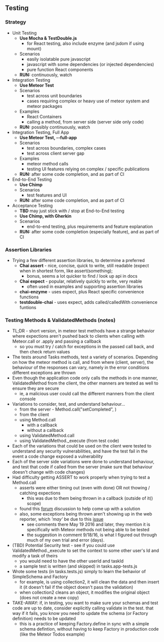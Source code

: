 
## Testing
### Strategy
* Unit Testing
    * __Use Mocha & TestDouble.js__
      * for React testing, also include enzyme (and jsdom if using mount)
    * Scenarios
        * easily isolatable pure javascript
        * javascript with some dependencies (or injected dependencies)
        * pure function React components
    * __RUN:__ continuously, watch 
* Integration Testing
    * __Use Meteor Test__
    * Scenarios
        * test across unit boundaries
        * cases requiring complex or heavy use of meteor system and meteor packages
    * Examples
        * React Containers
        * calling a method, from server side (server side only code)
    * __RUN:__ possibly continuously, watch 
* Integration Testing, Full App 
    * __Use Meteor Test, --full-app__
    * Scenarios
        * test across boundaries, complex cases
        * test across client server gap
    * Examples
        * meteor method calls
        * testing UI features relying on complex / specific publications
    * __RUN:__ after some code completion, and as part of CI
* End-to-End Testing
    * __Use Chimp__
    * Scenarios
        * test features and UI
    * __RUN:__ after some code completion, and as part of CI
* Acceptance Testing
    * __TBD__ may just stick with / stop at End-to-End testing
    * __Use Chimp, with Gherkin__
    * Scenarios
        * end-to-end testing, plus requirements and feature explanation
    * __RUN:__ after some code completion (especially feature), and as part of CI

### Assertion Libraries
* Trying a few different assertion libraries, to determine a preferred
    * __Chai assert__ - nice, concise, quick to write, still readable (expect when in shortest form, like assert(something); 
        * bonus, seems a lot quicker to find / look up api in docs
    * __Chai expect__ - popular, relatively quickly to write, very reable
        * often used in examples and supporting assertion libraries
    * __chai-enzyme__ - uses expect, plus React specific convenience functions
    * __testdouble-chai__ - uses expect, adds called/calledWith convenience funtions
    
### Testing Methods & ValidatedMethods (notes)
* TL;DR - short version, in meteor test methods have a strange behavior where expections aren't pushed back to clients when calling with Meteor.call or .apply and passing a callback
    * so you must try / catch for exceptions in the passed call back, and then check return values
* The tests around Tasks methods, test a variety of scenarios. Depending on how the meteor method is call, and from where (client, server), the behaviour of the responses can vary, namely in the error conditions different exceptions are thrown
* Even though the application code only calls the methods in one manner, ValidatedMethod from the client, the other manners are tested as well to ensure they are secure
    * ie, a malicious user could call the different manners from the client console
* Variations to consider, test, and understand behaviour...
    * from the server - Method.call("setCompleted", )
    * from the client
    * using Method.call
        * with a callback
        * without a callback
    * using ValidatedMethod.call
    * using ValidatedMethod._execute (from test code)
* Each of the variations that could be used on the client were tested to understand any security vulnerabilities, and have the test fail in the event a code change exposed a vulnerability
* Each of the server side variations were done to understand behaviour, and test that code if called from the server (make sure that behaviour doesn't change with code changes)
* Had difficulty getting ASSERT to work properly when trying to test a Method.call
    * asserts were either timing out (even with done) OR not thowing / catching expections
        * this was due to them being thrown in a callback (outside of it() scope)
    * found this [forum](https://forums.meteor.com/t/how-to-test-meteor-methods/21710/11) discussion to help come up with a solution
    * also, some exceptions being thrown aren't showing up in the web reporter, which _'may'_ be due to this [issue](https://github.com/practicalmeteor/meteor-mocha/issues/11)
        * see comments there May 19 2016 and later, they mention it is specifically with Meteor methods not being able to be tested
        * the suggestion in comment 9/18/16, is what I figured out through much of my own trial and error (days).
* (TBD) Potential Security test - see if you could use ValidatedMethod._execute to set the context to some other user's Id and modify a task of theirs
    * you would need to have the other userId and taskId
    * a sample test is written (and skipped) in tasks.app-tests.js
* Wrote some tests (in tasks.tests.js) simply to learn the behavior of SimpleSchema and Factory
    * for example, is using collection2, it will clean the data and then insert it (it doesn't fail if the object doesn't pass the validation)
    * when collection2 cleans an object, it modifies the original object (does not create a new copy)
* TAKE-AWAY: if, in testing, you want to make sure your schemas and test code are up to date, consider explicitly calling validate in the test. that way if it fails, you know you need to update the schema (or Factory definition) needs to be updated
    * this is a practice of keeping Factory.define in sync with a simple schema defintion, without having to keep Factory in production code (like the Meteor Todos example)
